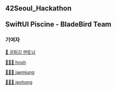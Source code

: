 ## 42Seoul_Hackathon<br><br>SwiftUI Piscine - BladeBird Team

### 기여자

[🐻 곰튀김 멘토님](https://github.com/iamchiwon)

[🧑🏻‍💻 hnoh](https://github.com/CrazyImSoFlutter)

[🧑🏻‍💻 jaemjung](https://github.com/JaemooJung)

[🧑🏻‍💻 jeohong](https://github.com/hongnux)
